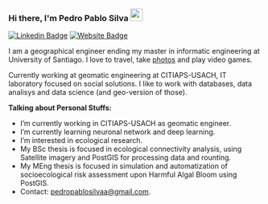 ### Hi there, I'm Pedro Pablo Silva <img src="https://media.giphy.com/media/hvRJCLFzcasrR4ia7z/giphy.gif" width="25px">

[![Linkedin Badge](https://img.shields.io/badge/-LinkedIn-0e76a8?style=flat-square&logo=Linkedin&logoColor=white)](https://www.linkedin.com/in/pedrosilvaingeo/)
[![Website Badge](https://img.shields.io/badge/Website-3b5998?style=flat-square&logo=google-chrome&logoColor=white)](https://pedropablosilvaa.github.io/)


I am a geographical engineer ending my master in informatic engineering at University of Santiago. I love to travel, take [photos](https://www.flickr.com/photos/pedrinnnnn) and play video games.

Currently working at geomatic engineering at CITIAPS-USACH, IT laboratory focused on social solutions. I like to work with databases, data analisys and data science (and geo-version of those).
  

**Talking about Personal Stuffs:**

-  I’m currently working in CITIAPS-USACH as geomatic engineer.
-  I’m currently learning neuronal network and deep learning. 
-  I’m interested in ecological research.
-  My BSc thesis is focused in ecological connectivity analysis, using Satellite imagery and PostGIS for processing data and rounting.
-  My MEng thesis is focused in simulation and automatization of socioecological risk assessment upon Harmful Algal Bloom using PostGIS.    
-  Contact: pedropablosilvaa@gmail.com.

</br>